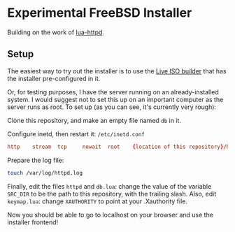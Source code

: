 # Experimental FreeBSD Installer

Building on the work of [lua-httpd](https://gitlab.com/freqlabs/lua-httpd/-/tree/freebsd-install).

## Setup

The easiest way to try out the installer is to use the [Live ISO builder](https://github.com/yangzhong-freebsd/ISO) that has the installer pre-configured in it.

Or, for testing purposes, I have the server running on an already-installed
system. I would suggest not to set this up on an important computer as the
server runs as root. To set up (as you can see, it's currently very rough):

Clone this repository, and make an empty file named `db` in it.

Configure inetd, then restart it:
`/etc/inetd.conf`
```conf
http    stream  tcp     nowait  root    {location of this repository}/httpd      httpd
```

Prepare the log file:
```sh
touch /var/log/httpd.log
```

Finally, edit the files `httpd` and `db.lua`: change the value of the variable
`SRC_DIR` to be the path to this repository, with the trailing slash. Also, edit
`keymap.lua`: change `XAUTHORITY` to point at your .Xauthority file.

Now you should be able to go to localhost on your browser and use the installer
frontend!

<!--
# Pure Lua httpd

## Name

httpd.lua - simple HTTP server library with zero dependencies (except inetd)

## Synposis

Install httpd.lua in your package.path.

Write an executable server script, for example:
`/usr/local/bin/httpd`
```lua
#!/usr/bin/env lua

local httpd = require("httpd")
local server = httpd.create_server("/var/log/httpd.log")
server:add_route("GET", "/", function(request)
    return { status=200, reason="ok", body="hello, world!" }
end)
server:run(true)
```

Configure inetd:
`/etc/inetd.conf`
```conf
http    stream  tcp     nowait  www    /usr/local/bin/httpd      httpd
```

Prepare the log file:
```sh
touch /var/log/httpd.log
chown www /var/log/httpd.log
```

## Description

I didn't feel like cross-compiling a bunch of stuff for a MIPS router I
have.  It has Lua interpreter on it, and I like Lua, so I wrote this.
-->

